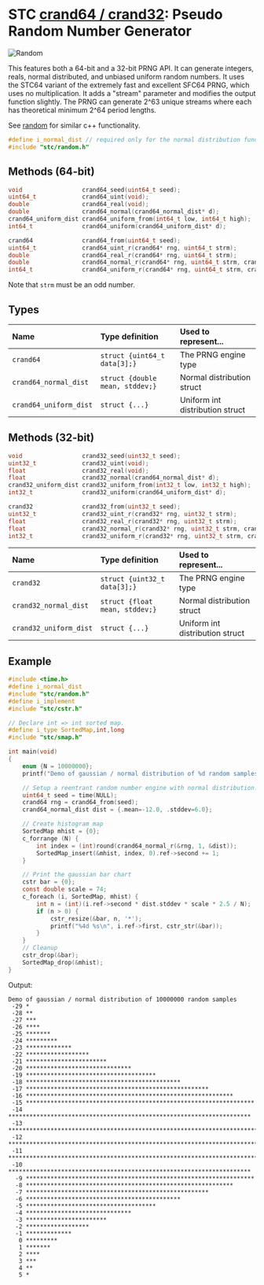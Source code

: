 # STC [crand64 / crand32](../include/stc/random.h): Pseudo Random Number Generator
![Random](pics/random.jpg)

This features both a 64-bit and a 32-bit PRNG API. It can generate integers, reals, normal distributed,
and unbiased uniform random numbers. It uses the STC64 variant of the extremely fast and excellent SFC64
PRNG, which uses no multiplication. It adds a "stream" parameter and modifies the output function slightly.
The PRNG can generate 2^63 unique streams where each has theoretical minimum 2^64 period lengths.

See [random](https://en.cppreference.com/w/cpp/header/random) for similar c++ functionality.

```c
#define i_normal_dist // required only for the normal distribution functions
#include "stc/random.h"
```

## Methods (64-bit)

```c
void                 crand64_seed(uint64_t seed);                        // set global crand64_uint() seed
uint64_t             crand64_uint(void);                                 // global crand64_uint_r(rng)
double               crand64_real(void);                                 // global crand64_real_r(rng)
double               crand64_normal(crand64_normal_dist* d);             // global crand64_normal_r(rng, d)
crand64_uniform_dist crand64_uniform_from(int64_t low, int64_t high);    // create a uniform distribution
int64_t              crand64_uniform(crand64_uniform_dist* d);           // global crand64_uniform_r(rng, d)

crand64              crand64_from(uint64_t seed);                        // create a crand64 state from a seed value
uint64_t             crand64_uint_r(crand64* rng, uint64_t strm);        // reentrant; return rnd in [0, UINT64_MAX]
double               crand64_real_r(crand64* rng, uint64_t strm);        // reentrant; return rnd in [0.0, 1.0)
double               crand64_normal_r(crand64* rng, uint64_t strm, crand64_normal_dist* d);   // return normal distributed rnd's
int64_t              crand64_uniform_r(crand64* rng, uint64_t strm, crand64_uniform_dist* d); // return rnd in [low, high]
```
Note that `strm` must be an odd number.
## Types

| Name                   | Type definition                   | Used to represent...         |
|:-----------------------|:----------------------------------|:-----------------------------|
| `crand64`              | `struct {uint64_t data[3];}`      | The PRNG engine type         |
| `crand64_normal_dist`  | `struct {double mean, stddev;}`   | Normal distribution struct     |
| `crand64_uniform_dist` | `struct {...}`                    | Uniform int distribution struct |

## Methods (32-bit)
```c
void                 crand32_seed(uint32_t seed);                        // set global crand32_uint() seed
uint32_t             crand32_uint(void);                                 // global crand32_uint_r(rng)
float                crand32_real(void);                                 // global crand32_real_r(rng)
float                crand32_normal(crand64_normal_dist* d);             // global crand32_normal_r(rng, d)
crand32_uniform_dist crand32_uniform_from(int32_t low, int32_t high);    // create a uniform distribution
int32_t              crand32_uniform(crand64_uniform_dist* d);           // global crand32_uniform_r(rng, d)

crand32              crand32_from(uint32_t seed);                        // create a crand32 state from a seed value
uint32_t             crand32_uint_r(crand32* rng, uint32_t strm);        // reentrant; return rnd in [0, UINT32_MAX]
float                crand32_real_r(crand32* rng, uint32_t strm);        // reentrant; return rnd in [0.0, 1.0)
float                crand32_normal_r(crand32* rng, uint32_t strm, crand32_normal_dist* d);   // return normal distributed rnd's
int32_t              crand32_uniform_r(crand32* rng, uint32_t strm, crand32_uniform_dist* d); // return rnd in [low, high]
```

| Name                   | Type definition                   | Used to represent...         |
|:-----------------------|:----------------------------------|:-----------------------------|
| `crand32`              | `struct {uint32_t data[3];}`      | The PRNG engine type         |
| `crand32_normal_dist`  | `struct {float mean, stddev;}`    | Normal distribution struct     |
| `crand32_uniform_dist` | `struct {...}`                    | Uniform int distribution struct |

## Example
```c
#include <time.h>
#define i_normal_dist
#include "stc/random.h"
#define i_implement
#include "stc/cstr.h"

// Declare int => int sorted map.
#define i_type SortedMap,int,long
#include "stc/smap.h"

int main(void)
{
    enum {N = 10000000};
    printf("Demo of gaussian / normal distribution of %d random samples\n", N);

    // Setup a reentrant random number engine with normal distribution.
    uint64_t seed = time(NULL);
    crand64 rng = crand64_from(seed);
    crand64_normal_dist dist = {.mean=-12.0, .stddev=6.0};

    // Create histogram map
    SortedMap mhist = {0};
    c_forrange (N) {
        int index = (int)round(crand64_normal_r(&rng, 1, &dist));
        SortedMap_insert(&mhist, index, 0).ref->second += 1;
    }

    // Print the gaussian bar chart
    cstr bar = {0};
    const double scale = 74;
    c_foreach (i, SortedMap, mhist) {
        int n = (int)(i.ref->second * dist.stddev * scale * 2.5 / N);
        if (n > 0) {
            cstr_resize(&bar, n, '*');
            printf("%4d %s\n", i.ref->first, cstr_str(&bar));
        }
    }
    // Cleanup
    cstr_drop(&bar);
    SortedMap_drop(&mhist);
}
```
Output:
```
Demo of gaussian / normal distribution of 10000000 random samples
 -29 *
 -28 **
 -27 ***
 -26 ****
 -25 *******
 -24 *********
 -23 *************
 -22 ******************
 -21 ***********************
 -20 ******************************
 -19 *************************************
 -18 ********************************************
 -17 ****************************************************
 -16 ***********************************************************
 -15 *****************************************************************
 -14 *********************************************************************
 -13 ************************************************************************
 -12 *************************************************************************
 -11 ************************************************************************
 -10 *********************************************************************
  -9 *****************************************************************
  -8 ***********************************************************
  -7 ****************************************************
  -6 ********************************************
  -5 *************************************
  -4 ******************************
  -3 ***********************
  -2 ******************
  -1 *************
   0 *********
   1 *******
   2 ****
   3 ***
   4 **
   5 *
```
